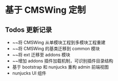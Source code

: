 # 基于 CMSWing 定制

## Todos 更新记录

- ~~将 CMSWing 从单模块工程到多模块工程重建
- ~~将 CMSWing 的基类迁移到 common 模块
- ~~将 ext 迁移至 addons 模块
- ~~增加 addons 插件加载机制，可识别插件目录结构
- 基于 bootstrap 和 nunjucks 重构 admin 前端视图
- nunjucks UI 组件


